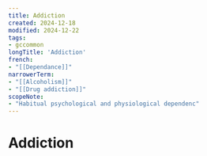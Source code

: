 ```yaml
---
title: Addiction
created: 2024-12-18
modified: 2024-12-22
tags:
- gccommon
longTitle: 'Addiction'
french:
- "[[Dependance]]"
narrowerTerm:
- "[[Alcoholism]]"
- "[[Drug addiction]]"
scopeNote:
- "Habitual psychological and physiological dependenc"
---
```

# Addiction
